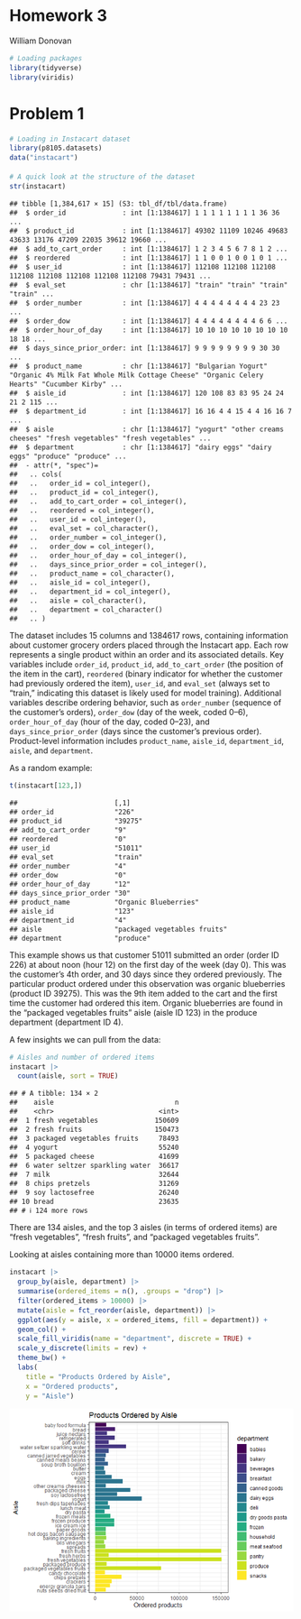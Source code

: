 Homework 3
================
William Donovan

``` r
# Loading packages
library(tidyverse)
library(viridis)
```

# Problem 1

``` r
# Loading in Instacart dataset
library(p8105.datasets)
data("instacart")

# A quick look at the structure of the dataset
str(instacart)
```

    ## tibble [1,384,617 × 15] (S3: tbl_df/tbl/data.frame)
    ##  $ order_id              : int [1:1384617] 1 1 1 1 1 1 1 1 36 36 ...
    ##  $ product_id            : int [1:1384617] 49302 11109 10246 49683 43633 13176 47209 22035 39612 19660 ...
    ##  $ add_to_cart_order     : int [1:1384617] 1 2 3 4 5 6 7 8 1 2 ...
    ##  $ reordered             : int [1:1384617] 1 1 0 0 1 0 0 1 0 1 ...
    ##  $ user_id               : int [1:1384617] 112108 112108 112108 112108 112108 112108 112108 112108 79431 79431 ...
    ##  $ eval_set              : chr [1:1384617] "train" "train" "train" "train" ...
    ##  $ order_number          : int [1:1384617] 4 4 4 4 4 4 4 4 23 23 ...
    ##  $ order_dow             : int [1:1384617] 4 4 4 4 4 4 4 4 6 6 ...
    ##  $ order_hour_of_day     : int [1:1384617] 10 10 10 10 10 10 10 10 18 18 ...
    ##  $ days_since_prior_order: int [1:1384617] 9 9 9 9 9 9 9 9 30 30 ...
    ##  $ product_name          : chr [1:1384617] "Bulgarian Yogurt" "Organic 4% Milk Fat Whole Milk Cottage Cheese" "Organic Celery Hearts" "Cucumber Kirby" ...
    ##  $ aisle_id              : int [1:1384617] 120 108 83 83 95 24 24 21 2 115 ...
    ##  $ department_id         : int [1:1384617] 16 16 4 4 15 4 4 16 16 7 ...
    ##  $ aisle                 : chr [1:1384617] "yogurt" "other creams cheeses" "fresh vegetables" "fresh vegetables" ...
    ##  $ department            : chr [1:1384617] "dairy eggs" "dairy eggs" "produce" "produce" ...
    ##  - attr(*, "spec")=
    ##   .. cols(
    ##   ..   order_id = col_integer(),
    ##   ..   product_id = col_integer(),
    ##   ..   add_to_cart_order = col_integer(),
    ##   ..   reordered = col_integer(),
    ##   ..   user_id = col_integer(),
    ##   ..   eval_set = col_character(),
    ##   ..   order_number = col_integer(),
    ##   ..   order_dow = col_integer(),
    ##   ..   order_hour_of_day = col_integer(),
    ##   ..   days_since_prior_order = col_integer(),
    ##   ..   product_name = col_character(),
    ##   ..   aisle_id = col_integer(),
    ##   ..   department_id = col_integer(),
    ##   ..   aisle = col_character(),
    ##   ..   department = col_character()
    ##   .. )

The dataset includes 15 columns and 1384617 rows, containing information
about customer grocery orders placed through the Instacart app. Each row
represents a single product within an order and its associated details.
Key variables include `order_id`, `product_id`, `add_to_cart_order` (the
position of the item in the cart), `reordered` (binary indicator for
whether the customer had previously ordered the item), `user_id`, and
`eval_set` (always set to “train,” indicating this dataset is likely
used for model training). Additional variables describe ordering
behavior, such as `order_number` (sequence of the customer’s orders),
`order_dow` (day of the week, coded 0–6), `order_hour_of_day` (hour of
the day, coded 0–23), and `days_since_prior_order` (days since the
customer’s previous order). Product-level information includes
`product_name`, `aisle_id`, `department_id`, `aisle`, and `department`.

As a random example:

``` r
t(instacart[123,])
```

    ##                        [,1]                        
    ## order_id               "226"                       
    ## product_id             "39275"                     
    ## add_to_cart_order      "9"                         
    ## reordered              "0"                         
    ## user_id                "51011"                     
    ## eval_set               "train"                     
    ## order_number           "4"                         
    ## order_dow              "0"                         
    ## order_hour_of_day      "12"                        
    ## days_since_prior_order "30"                        
    ## product_name           "Organic Blueberries"       
    ## aisle_id               "123"                       
    ## department_id          "4"                         
    ## aisle                  "packaged vegetables fruits"
    ## department             "produce"

This example shows us that customer 51011 submitted an order (order ID
226) at about noon (hour 12) on the first day of the week (day 0). This
was the customer’s 4th order, and 30 days since they ordered previously.
The particular product ordered under this observation was organic
blueberries (product ID 39275). This was the 9th item added to the cart
and the first time the customer had ordered this item. Organic
blueberries are found in the “packaged vegetables fruits” aisle (aisle
ID 123) in the produce department (department ID 4).

A few insights we can pull from the data:

``` r
# Aisles and number of ordered items
instacart |>
  count(aisle, sort = TRUE)
```

    ## # A tibble: 134 × 2
    ##    aisle                              n
    ##    <chr>                          <int>
    ##  1 fresh vegetables              150609
    ##  2 fresh fruits                  150473
    ##  3 packaged vegetables fruits     78493
    ##  4 yogurt                         55240
    ##  5 packaged cheese                41699
    ##  6 water seltzer sparkling water  36617
    ##  7 milk                           32644
    ##  8 chips pretzels                 31269
    ##  9 soy lactosefree                26240
    ## 10 bread                          23635
    ## # ℹ 124 more rows

There are 134 aisles, and the top 3 aisles (in terms of ordered items)
are “fresh vegetables”, “fresh fruits”, and “packaged vegetables
fruits”.

Looking at aisles containing more than 10000 items ordered.

``` r
instacart |>
  group_by(aisle, department) |>
  summarise(ordered_items = n(), .groups = "drop") |>
  filter(ordered_items > 10000) |>
  mutate(aisle = fct_reorder(aisle, department)) |>
  ggplot(aes(y = aisle, x = ordered_items, fill = department)) +
  geom_col() +
  scale_fill_viridis(name = "department", discrete = TRUE) +
  scale_y_discrete(limits = rev) +
  theme_bw() +
  labs(
    title = "Products Ordered by Aisle",
    x = "Ordered products",
    y = "Aisle")
```

![](p8105_hw3_wd2328_files/figure-gfm/unnamed-chunk-5-1.png)<!-- -->

